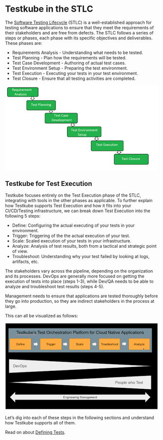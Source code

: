 # Testkube in the STLC

The [Software Testing Lifecycle](https://www.geeksforgeeks.org/software-testing-life-cycle-stlc/) (STLC) is a well-established approach for testing software applications to ensure that they meet the requirements of their stakeholders and are free from defects. The STLC follows a series of steps or phases, each phase with its specific objectives and deliverables. These phases are:

- Requirements Analysis - Understanding what needs to be tested.
- Test Planning - Plan how the requirements will be tested.
- Test Case Development - Authoring of actual test cases.
- Test Environment Setup - Preparing the test environment.
- Test Execution - Executing your tests in your test environment.
- Test Closure - Ensure that all testing activities are completed.

![STLC](../img/STLC.png)


## Testkube for Test Execution

Testkube focuses entirely on the Test Execution phase of the STLC, integrating with tools in the other phases as applicable. To further explain how Testkube supports Test Execution and how it fits into your CI/CD/Testing infrastructure, we can break down Test Execution into the following 5 steps:

- Define: Configuring the actual executing of your tests in your environment.
- Trigger: Triggering of the the actual execution of your test.
- Scale: Scaled execution of your tests in your infrastructure.
- Analyze: Analysis of test results, both from a tactical and strategic point of view.
- Troubleshoot: Understanding why your test failed by looking at logs, artifacts, etc.

The stakeholders vary across the pipeline, depending on the organization and its processes. DevOps are generally more focused on getting the execution of tests into place (steps 1-3), while Dev/QA needs to be able to analyze and troubleshoot test results (steps 4-5). 

Management needs to ensure that applications are tested thoroughly before they go into production, so they are indirect stakeholders in the process at large.

This can all be visualized as follows:

![Test Execution](../img/STLC-test-execution.png)

Let’s dig into each of these steps in the following sections and understand how Testkube supports all of them.

Read on about [Defining Tests](../articles/defining-tests.md).
